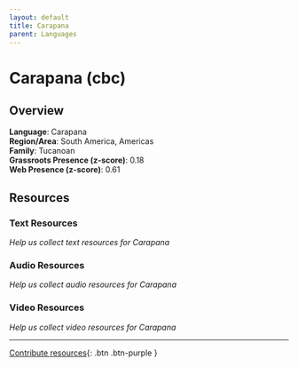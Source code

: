 ```yaml
---
layout: default
title: Carapana
parent: Languages
---
```


# Carapana (cbc)

## Overview

**Language**: Carapana  
**Region/Area**: South America, Americas  
**Family**: Tucanoan  
**Grassroots Presence (z-score)**: 0.18  
**Web Presence (z-score)**: 0.61  

## Resources

### Text Resources
*Help us collect text resources for Carapana*

### Audio Resources
*Help us collect audio resources for Carapana*

### Video Resources
*Help us collect video resources for Carapana*

---

[Contribute resources](https://forms.office.com/e/1SfLJx3u1r){: .btn .btn-purple }
